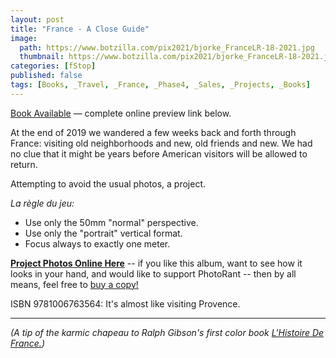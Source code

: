 ```yaml
---
layout: post
title: "France - A Close Guide"
image:
  path: https://www.botzilla.com/pix2021/bjorke_FranceLR-18-2021.jpg
  thumbnail: https://www.botzilla.com/pix2021/bjorke_FranceLR-18-2021.jpg
categories: [fStop]
published: false
tags: [Books, _Travel, _France, _Phase4, _Sales, _Projects, _Books]
---
```


<a href="https://www.blurb.com/b/11043226-france-a-guide">Book Available</a> &mdash; complete online preview link below.

<!--more-->

At the end of 2019 we wandered a few weeks back and forth through France: visiting old neighborhoods and new, old friends and new. We had no clue that it might be years before American visitors will be allowed to return.

Attempting to avoid the usual photos, a project.

_La règle du jeu:_

* Use only the 50mm "normal" perspective.
* Use only the "portrait" vertical format.
* Focus always to exactly one meter.

<a href="https://www.blurb.com/b/11043226-france-a-guide"><b>Project Photos Online Here</b></a> -- if you like this album, want to see how it looks in your hand, and would like to support PhotoRant -- then by all means, feel free to 
<a href="https://www.blurb.com/b/11043226-france-a-guide">buy a copy!</a>

ISBN 9781006763564: It's almost like visiting Provence.

<hr>

_(A tip of the karmic chapeau to Ralph Gibson's first color book <u>L'Histoire De France.</u>)_


